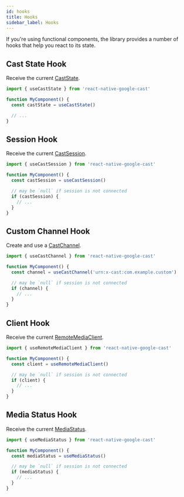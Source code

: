 ```yaml
---
id: hooks
title: Hooks
sidebar_label: Hooks
---
```


If you're using functional components, the library provides a number of hooks that help you react to its state.

## Cast State Hook

Receive the current [CastState](../api/enums/caststate).

```js
import { useCastState } from 'react-native-google-cast'

function MyComponent() {
  const castState = useCastState()

  // ...
}
```

## Session Hook

Receive the current [CastSession](../api/classes/castsession).

```js
import { useCastSession } from 'react-native-google-cast'

function MyComponent() {
  const castSession = useCastSession()

  // may be `null` if session is not connected
  if (castSession) {
    // ...
  }
}
```

## Custom Channel Hook

Create and use a [CastChannel](../api/classes/castchannel).

```js
import { useCastChannel } from 'react-native-google-cast'

function MyComponent() {
  const channel = useCastChannel('urn:x-cast:com.example.custom')

  // may be `null` if session is not connected
  if (channel) {
    // ...
  }
}
```

## Client Hook

Receive the current [RemoteMediaClient](../api/classes/remotemediaclient).

```js
import { useRemoteMediaClient } from 'react-native-google-cast'

function MyComponent() {
  const client = useRemoteMediaClient()

  // may be `null` if session is not connected
  if (client) {
    // ...
  }
}
```

## Media Status Hook

Receive the current [MediaStatus](../api/interfaces/mediastatus).

```js
import { useMediaStatus } from 'react-native-google-cast'

function MyComponent() {
  const mediaStatus = useMediaStatus()

  // may be `null` if session is not connected
  if (mediaStatus) {
    // ...
  }
}
```

